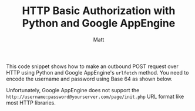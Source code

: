 ﻿---
title: HTTP Basic Authorization with Python and Google AppEngine
author: Matt
layout: post
permalink: /2010/10/http-basic-authorization-with-python-and-google-appengine/
categories:
  - Development
tags:
  - python
---

This code snippet shows how to make an outbound POST request over HTTP using Python and Google AppEngine's `urlfetch` method. You need to encode the username and password using Base 64 as shown below.

<script src="https://gist.github.com/mbmccormick/642640.js"> </script>

Unfortunately, Google AppEngine does not support the `http://username:password@yourserver.com/page/init.php` URL format like most HTTP libraries.
